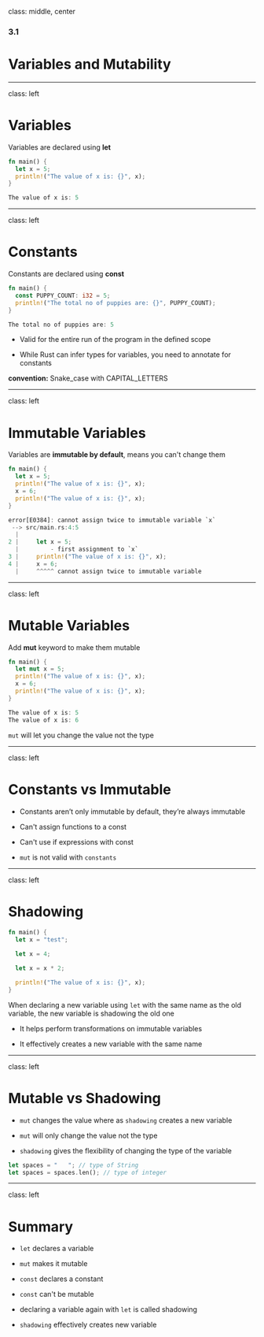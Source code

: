 class: middle, center

### 3.1

# Variables and Mutability

---

class: left

# Variables

Variables are declared using **let**

```rust
fn main() {
  let x = 5;
  println!("The value of x is: {}", x);
}
```

```rust
The value of x is: 5
```

---

class: left

# Constants

Constants are declared using **const**

```rust
fn main() {
  const PUPPY_COUNT: i32 = 5;
  println!("The total no of puppies are: {}", PUPPY_COUNT);
}
```

```rust
The total no of puppies are: 5
```

- Valid for the entire run of the program in the defined scope

- While Rust can infer types for variables, you need to annotate for constants

**convention:** Snake_case with CAPITAL_LETTERS

---

class: left

# Immutable Variables

Variables are **immutable by default**, means you can't change them

```rust
fn main() {
  let x = 5;
  println!("The value of x is: {}", x);
  x = 6;
  println!("The value of x is: {}", x);
}
```

```rust
error[E0384]: cannot assign twice to immutable variable `x`
 --> src/main.rs:4:5
  |
2 |     let x = 5;
  |         - first assignment to `x`
3 |     println!("The value of x is: {}", x);
4 |     x = 6;
  |     ^^^^^ cannot assign twice to immutable variable
```

---

class: left

# Mutable Variables

Add **mut** keyword to make them mutable

```rust
fn main() {
  let mut x = 5;
  println!("The value of x is: {}", x);
  x = 6;
  println!("The value of x is: {}", x);
}
```

```rust
The value of x is: 5
The value of x is: 6
```

`mut` will let you change the value not the type

---

class: left

# Constants vs Immutable

- Constants aren’t only immutable by default, they’re always immutable

- Can't assign functions to a const

- Can't use if expressions with const

- `mut` is not valid with `constants`

---

class: left

# Shadowing

```rust
fn main() {
  let x = "test";

  let x = 4;

  let x = x * 2;

  println!("The value of x is: {}", x);
}
```

When declaring a new variable using `let` with the same name as the old variable,
the new variable is shadowing the old one

- It helps perform transformations on immutable variables

- It effectively creates a new variable with the same name

---

class: left

# Mutable vs Shadowing

- `mut` changes the value where as `shadowing` creates a new variable

- `mut` will only change the value not the type

- `shadowing` gives the flexibility of changing the type of the variable

```rust
let spaces = "   "; // type of String
let spaces = spaces.len(); // type of integer
```

---

class: left

# Summary

- `let` declares a variable

- `mut` makes it mutable

- `const` declares a constant

- `const` can't be mutable

- declaring a variable again with `let` is called shadowing

- `shadowing` effectively creates new variable
